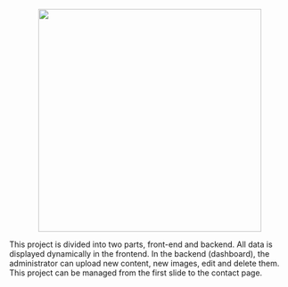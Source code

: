 <p align="center"><a href="https://la![Screenshot (78)](https://user-images.githubusercontent.com/62449452/165971921-5f8a906d-56f1-4342-9185-6afb5bd768a5.png)
![Screenshot (79)](https://user-images.githubusercontent.com/62449452/165971928-5f087940-43b8-428d-b847-85156818352d.png)
![Screenshot (80)](https://user-images.githubusercontent.com/62449452/165971929-863256a1-d9ca-420a-a4f1-f9c7421dba7c.png)
![Screenshot (81)](https://user-images.githubusercontent.com/62449452/165971930-6d00353e-b64e-40c5-b0b2-957c963320bf.png)
![Screenshot (82)](https://user-images.githubusercontent.com/62449452/165971933-c2d55457-735b-42eb-a15d-ff6dbc9f14f7.png)
![Screenshot (83)](https://user-images.githubusercontent.com/62449452/165971936-6edd3996-9950-4216-b647-d74609e63581.png)
![Screenshot (84)](https://user-images.githubusercontent.com/62449452/165971937-4e7e9120-9403-47c0-a17a-8e3a3ebd0c59.png)
![Screenshot (85)](https://user-images.githubusercontent.com/62449452/165971939-7a0a093f-3412-40bc-ac0c-892ec101419b.png)
![Screenshot (86)](https://user-images.githubusercontent.com/62449452/165971945-a59efbc8-878e-4168-8cdf-28ed678d2a66.png)
ravel.com" target="_blank"><img src="https://raw.githubusercontent.com/laravel/art/master/logo-lockup/5%20SVG/2%20CMYK/1%20Full%20Color/laravel-logolockup-cmyk-red.svg" width="400"></a></p>

<p >
This project is divided into two parts, front-end and backend. 
             All data is displayed dynamically in the frontend. 
             In the backend (dashboard), the administrator can upload new content, new images, edit and delete them. 
             This project can be managed from the first slide to the contact page.
</p>



